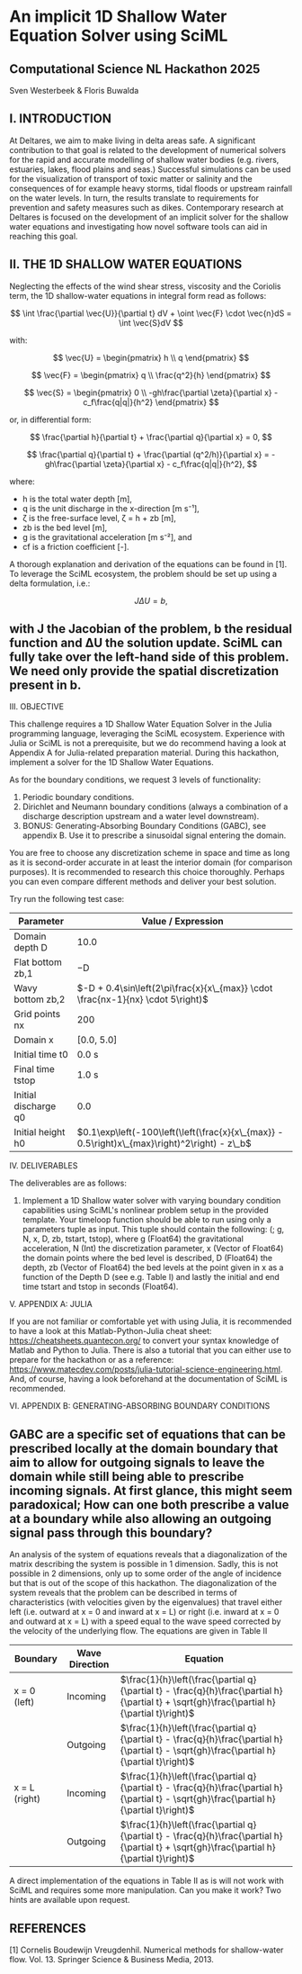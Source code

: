 

# An implicit 1D Shallow Water Equation Solver using SciML
## Computational Science NL Hackathon 2025

Sven Westerbeek & Floris Buwalda

## I. INTRODUCTION

At Deltares, we aim to make living in delta areas safe. A significant contribution to that goal is related to the development of numerical solvers for the rapid and accurate modelling of shallow water bodies (e.g. rivers, estuaries, lakes, flood plains and seas.) Successful simulations can be used for the visualization of transport of toxic matter or salinity and the consequences of for example heavy storms, tidal floods or upstream rainfall on the water levels. In turn, the results translate to requirements for prevention and safety measures such as dikes. Contemporary research at Deltares is focused on the development of an implicit solver for the shallow water equations and investigating how novel software tools can aid in reaching this goal.

## II. THE 1D SHALLOW WATER EQUATIONS

Neglecting the effects of the wind shear stress, viscosity and the Coriolis term, the 1D shallow-water equations in integral form read as follows:

$$ \int \frac{\partial \vec{U}}{\partial t} dV + \oint \vec{F} \cdot \vec{n}dS = \int \vec{S}dV $$

with:

$$ \vec{U} = \begin{pmatrix} h \\ q \end{pmatrix} $$

$$ \vec{F} = \begin{pmatrix} q \\ \frac{q^2}{h} \end{pmatrix} $$

$$ \vec{S} = \begin{pmatrix} 0 \\ -gh\frac{\partial \zeta}{\partial x} - c_f\frac{q|q|}{h^2} \end{pmatrix} $$

or, in differential form:

$$ \frac{\partial h}{\partial t} + \frac{\partial q}{\partial x} = 0, $$

$$ \frac{\partial q}{\partial t} + \frac{\partial (q^2/h)}{\partial x} = -gh\frac{\partial \zeta}{\partial x} - c_f\frac{q|q|}{h^2}, $$

where:
- h is the total water depth [m],
- q is the unit discharge in the x-direction [m s⁻¹],
- ζ is the free-surface level, ζ = h + zb [m],
- zb is the bed level [m],
- g is the gravitational acceleration [m s⁻²], and
- cf is a friction coefficient [-].

A thorough explanation and derivation of the equations can be found in [1]. To leverage the SciML ecosystem, the problem should be set up using a delta formulation, i.e.:

$$ J\Delta U = b, $$

with J the Jacobian of the problem, b the residual function and ΔU the solution update. SciML can fully take over the left-hand side of this problem. We need only provide the spatial discretization present in b.
---


III. OBJECTIVE

This challenge requires a 1D Shallow Water Equation Solver in the Julia programming language, leveraging the SciML ecosystem. Experience with Julia or SciML is not a prerequisite, but we do recommend having a look at Appendix A for Julia-related preparation material. During this hackathon, implement a solver for the 1D Shallow Water Equations.

As for the boundary conditions, we request 3 levels of functionality:
1) Periodic boundary conditions.
2) Dirichlet and Neumann boundary conditions (always a combination of a discharge description upstream and a water level downstream).
3) BONUS: Generating-Absorbing Boundary Conditions (GABC), see appendix B. Use it to prescribe a sinusoidal signal entering the domain.

You are free to choose any discretization scheme in space and time as long as it is second-order accurate in at least the interior domain (for comparison purposes). It is recommended to research this choice thoroughly. Perhaps you can even compare different methods and deliver your best solution.

Try run the following test case:

| Parameter            | Value / Expression                                                                              |
| -------------------- | ----------------------------------------------------------------------------------------------- |
| Domain depth D       | 10.0                                                                                            |
| Flat bottom zb,1     | −D                                                                                              |
| Wavy bottom zb,2     | $-D + 0.4\sin\left(2\pi\frac{x}{x\_{max}} \cdot \frac{nx-1}{nx} \cdot 5\right)$               |
| Grid points nx       | 200                                                                                             |
| Domain x             | \[0.0, 5.0]                                                                                     |
| Initial time t0      | 0.0 s                                                                                           |
| Final time tstop     | 1.0 s                                                                                           |
| Initial discharge q0 | 0.0                                                                                             |
| Initial height h0    | $0.1\exp\left(-100\left(\left(\frac{x}{x\_{max}} - 0.5\right)x\_{max}\right)^2\right) - z\_b$ |


IV. DELIVERABLES

The deliverables are as follows:
1) Implement a 1D Shallow water solver with varying boundary condition capabilities using SciML's nonlinear problem setup in the provided template. Your timeloop function should be able to run using only a parameters tuple as input. This tuple should contain the following: (; g, N, x, D, zb, tstart, tstop), where g (Float64) the gravitational acceleration, N (Int) the discretization parameter, x (Vector of Float64) the domain points where the bed level is described, D (Float64) the depth, zb (Vector of Float64) the bed levels at the point given in x as a function of the Depth D (see e.g. Table I) and lastly the initial and end time tstart and tstop in seconds (Float64).

V. APPENDIX A: JULIA

If you are not familiar or comfortable yet with using Julia, it is recommended to have a look at this Matlab-Python-Julia cheat sheet: https://cheatsheets.quantecon.org/ to convert your syntax knowledge of Matlab and Python to Julia. There is also a tutorial that you can either use to prepare for the hackathon or as a reference: https://www.matecdev.com/posts/julia-tutorial-science-engineering.html. And, of course, having a look beforehand at the documentation of SciML is recommended.

VI. APPENDIX B: GENERATING-ABSORBING BOUNDARY CONDITIONS

GABC are a specific set of equations that can be prescribed locally at the domain boundary that aim to allow for outgoing signals to leave the domain while still being able to prescribe incoming signals. At first glance, this might seem paradoxical; How can one both prescribe a value at a boundary while also allowing an outgoing signal pass through this boundary?
---


An analysis of the system of equations reveals that a diagonalization of the matrix describing the system is possible in 1 dimension. Sadly, this is not possible in 2 dimensions, only up to some order of the angle of incidence but that is out of the scope of this hackathon. The diagonalization of the system reveals that the problem can be described in terms of characteristics (with velocities given by the eigenvalues) that travel either left (i.e. outward at x = 0 and inward at x = L) or right (i.e. inward at x = 0 and outward at x = L) with a speed equal to the wave speed corrected by the velocity of the underlying flow. The equations are given in Table II

| Boundary      | Wave Direction | Equation                                                                                                                                      |
| ------------- | -------------- | --------------------------------------------------------------------------------------------------------------------------------------------- |
| x = 0 (left)  | Incoming       | $\frac{1}{h}\left(\frac{\partial q}{\partial t} - \frac{q}{h}\frac{\partial h}{\partial t} + \sqrt{gh}\frac{\partial h}{\partial t}\right)$ |
|               | Outgoing       | $\frac{1}{h}\left(\frac{\partial q}{\partial t} - \frac{q}{h}\frac{\partial h}{\partial t} - \sqrt{gh}\frac{\partial h}{\partial t}\right)$ |
| x = L (right) | Incoming       | $\frac{1}{h}\left(\frac{\partial q}{\partial t} - \frac{q}{h}\frac{\partial h}{\partial t} - \sqrt{gh}\frac{\partial h}{\partial t}\right)$ |
|               | Outgoing       | $\frac{1}{h}\left(\frac{\partial q}{\partial t} - \frac{q}{h}\frac{\partial h}{\partial t} + \sqrt{gh}\frac{\partial h}{\partial t}\right)$ |


A direct implementation of the equations in Table II as is will not work with SciML and requires some more manipulation. Can you make it work? Two hints are available upon request.

## REFERENCES

[1] Cornelis Boudewijn Vreugdenhil. Numerical methods for shallow-water flow. Vol. 13. Springer Science & Business Media, 2013.
